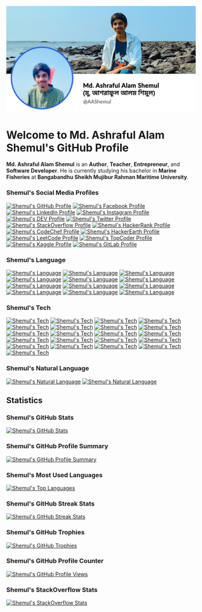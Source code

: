 [![Md. Ashraful Alam Shemul](asset/GitHub-Profile-Header-Md.-Ashraful-Alam-Shemul.webp)]()

# Welcome to Md. Ashraful Alam Shemul's GitHub Profile

**Md. Ashraful Alam Shemul** is an **Author**, **Teacher**, **Entrepreneur**, and **Software Developer**. He is currently studying his bachelor in **Marine Fisheries** at **Bangabandhu Sheikh Mujibur Rahman Maritime University**. 

### Shemul's Social Media Profiles

[![Shemul's GitHub Profile](https://img.shields.io/badge/GitHub-%23121011.svg?&style=flat-square&logo=GitHub&logoColor=white)]()
[![Shemul's Facebook Profile](https://img.shields.io/badge/Facebook-%231877F2.svg?&style=flat-square&logo=Facebook&logoColor=white)](https://www.facebook.com/AAShemul)
[![Shemul's LinkedIn Profile](https://img.shields.io/badge/LinkedIn-%230077B5.svg?&style=flat-square&logo=LinkedIn&logoColor=white)](https://www.linkedin.com/in/AAShemul/)
[![Shemul's Instagram Profile](https://img.shields.io/badge/Instagram-%23E4405F.svg?&style=flat-square&logo=Instagram&logoColor=white)](https://www.instagram.com/TheAAShemul/)
[![Shemul's DEV Profile](https://img.shields.io/badge/DEV-%230A0A0A.svg?&style=flat-square&logo=DEV.to&logoColor=white)](https://dev.to/AAShemul)
[![Shemul's Twitter Profile](https://img.shields.io/badge/Twitter-%231DA1F2.svg?&style=flat-square&logo=Twitter&logoColor=white)](https://twitter.com/AAShemul)
[![Shemul's StackOverflow Profile](https://img.shields.io/badge/StackOverflow-%23FE7A16.svg?&style=flat-square&logo=StackOverflow&logoColor=white)](https://stackoverflow.com/users/4841893/Md.-Ashraful-Alam-Shemul)
[![Shemul's HackerRank Profile](https://img.shields.io/badge/HackerRank-%23000000.svg?&style=flat-square&logo=HackerRank&logoColor=white)](https://www.hackerrank.com/AAShemul)
[![Shemul's CodeChef Profile](https://img.shields.io/badge/CodeChef-%23A82930.svg?&style=flat-square&logo=CodeChef&logoColor=white)](https://www.codechef.com/users/AAShemul)
[![Shemul's HackerEarth Profile](https://img.shields.io/badge/HackerEarth-%230077B5.svg?&style=flat-square&logo=HackerEarth&logoColor=white)](https://www.hackerearth.com/@AAShemul)
[![Shemul's LeetCode Profile](https://img.shields.io/badge/LeetCode-%23FFA116.svg?&style=flat-square&logo=LeetCode&logoColor=white)](https://leetcode.com/AAShemul/)
[![Shemul's TopCoder Profile](https://img.shields.io/badge/TopCoder-%23FFA116.svg?&style=flat-square&logo=TopCoder&logoColor=white)](https://www.topcoder.com/members/AAShemul/)
[![Shemul's Kaggle Profile](https://img.shields.io/badge/Kaggle-%230077B5.svg?&style=flat-square&logo=Kaggle&logoColor=white)](https://www.kaggle.com/AAShemul)
[![Shemul's GitLab Profile](https://img.shields.io/badge/GitLab-%23FCA121.svg?&style=flat-square&logo=GitLab&logoColor=white)](https://gitlab.com/AAShemul)

### Shemul's Language
[![Shemul's Language](https://img.shields.io/badge/Python-%2314354C.svg?&style=flat-square&logo=Python&logoColor=white)]()
[![Shemul's Language](https://img.shields.io/badge/Java-%23ED8B00.svg?&style=flat-square&logo=Java&logoColor=white)]()
[![Shemul's Language](https://img.shields.io/badge/Kotlin-%230095D5.svg?&style=flat-square&logo=Kotlin&logoColor=white)]()
[![Shemul's Language](https://img.shields.io/badge/JavaScript-%23F7DF1E.svg?&style=flat-square&logo=JavaScript&logoColor=black)]()
[![Shemul's Language](https://img.shields.io/badge/TypeScript-%23007ACC.svg?&style=flat-square&logo=TypeScript&logoColor=white)]()
[![Shemul's Language](https://img.shields.io/badge/HTML-%23E34F26.svg?&style=flat-square&logo=HTML5&logoColor=white)]()
[![Shemul's Language](https://img.shields.io/badge/CSS-%231572B6.svg?&style=flat-square&logo=CSS3&logoColor=white)]()
[![Shemul's Language](https://img.shields.io/badge/PHP-%23777BB4.svg?&style=flat-square&logo=PHP&logoColor=white)]()
[![Shemul's Language](https://img.shields.io/badge/R-%23276DC3.svg?&style=flat-square&logo=R&logoColor=white)]()
[![Shemul's Language](https://img.shields.io/badge/C%23-%23239120.svg?&style=flat-square&logo=C-Sharp&logoColor=white)]()
[![Shemul's Language](https://img.shields.io/badge/C++-%2300599C.svg?&style=flat-square&logo=C%2B%2B&logoColor=white)]()
[![Shemul's Language](https://img.shields.io/badge/SQL-%2300f.svg?&style=flat-square&logo=MySQL&logoColor=white)]()


### Shemul's Tech
[![Shemul's Tech](https://img.shields.io/badge/MySQL-%2300f.svg?&style=flat-square&logo=MySQL&logoColor=white)]()
[![Shemul's Tech](https://img.shields.io/badge/SQLite-%2307405e.svg?&style=flat-square&logo=SQLite&logoColor=white)]()
[![Shemul's Tech](https://img.shields.io/badge/PostgreSQL-%23316192.svg?&style=flat-square&logo=PostgreSQL&logoColor=white)]()
[![Shemul's Tech](https://img.shields.io/badge/Redis-%23DC382D.svg?&style=flat-square&logo=MongoDB&logoColor=white)]()
[![Shemul's Tech](https://img.shields.io/badge/Node.js-%2343853D.svg?&style=flat-square&logo=Node.js&logoColor=white)]()
[![Shemul's Tech](https://img.shields.io/badge/Express.js-%23404d59.svg?&style=flat-square&logo=Express&logoColor=white)]()
[![Shemul's Tech](https://img.shields.io/badge/React-%2320232a.svg?&style=flat-square&logo=React&logoColor=%2361DAFB)]()
[![Shemul's Tech](https://img.shields.io/badge/Next.js-%23000000.svg?&style=flat-square&logo=Next.js&logoColor=white)]()
[![Shemul's Tech](https://img.shields.io/badge/Redux-%23593d88.svg?&style=flat-square&logo=Redux&logoColor=white)]()
[![Shemul's Tech](https://img.shields.io/badge/jQuery-%230769AD.svg?&style=flat-square&logo=jQuery&logoColor=white)]()
[![Shemul's Tech](https://img.shields.io/badge/Laravel-%23FF2D20.svg?&style=flat-square&logo=Laravel&logoColor=white)]()
[![Shemul's Tech](https://img.shields.io/badge/Bootstrap-%23563D7C.svg?&style=flat-square&logo=Bootstrap&logoColor=white)]()
[![Shemul's Tech](https://img.shields.io/badge/Material%20UI-%230081CB.svg?&style=flat-square&logo=Material-UI&logoColor=white)]()
[![Shemul's Tech](https://img.shields.io/badge/Flutter-%2302569B.svg?&style=flat-square&logo=Flutter&logoColor=white)]()
[![Shemul's Tech](https://img.shields.io/badge/Dart-%230175C2.svg?&style=flat-square&logo=Dart&logoColor=white)]()
[![Shemul's Tech](https://img.shields.io/badge/Socket.io-%23FF9900.svg?&style=flat-square&logo=Socket.io&logoColor=white)]()
[![Shemul's Tech](https://img.shields.io/badge/Amazon%20AWS-%23FF9900.svg?&style=flat-square&logo=Amazon-AWS&logoColor=white)]()
[![Shemul's Tech](https://img.shields.io/badge/Microsoft%20Azure-%230072C6.svg?&style=flat-square&logo=Microsoft-Azure&logoColor=white)]()
[![Shemul's Tech](https://img.shields.io/badge/Docker-%230db7ed.svg?&style=flat-square&logo=Docker&logoColor=white)]()
[![Shemul's Tech](https://img.shields.io/badge/MAUI-%2300f.svg?&style=flat-square&logo=MAUI&logoColor=white)]()
[![Shemul's Tech](https://img.shields.io/badge/WPF-%2307405e.svg?&style=flat-square&logo=WPF&logoColor=white)]()

### Shemul's Natural Language

[![Shemul's Natural Language](https://img.shields.io/badge/Bangla-%23FF0000.svg?&style=flat-square&logo=Google-Translate&logoColor=white)]()
[![Shemul's Natural Language](https://img.shields.io/badge/English-%2300FF00.svg?&style=flat-square&logo=Google-Translate&logoColor=white)]()


## Statistics

### Shemul's GitHub Stats

[![Shemul's GitHub Stats](https://github-readme-stats.vercel.app/api?username=AAShemul&show_icons=true&theme=radical)]()

### Shemul's GitHub Profile Summary

[![Shemul's GitHub Profile Summary](https://github-profile-summary-cards.vercel.app/api/cards/profile-details?username=AAShemul&theme=radical)]()

### Shemul's Most Used Languages

[![Shemul's Top Languages](https://github-readme-stats.vercel.app/api/top-langs/?username=AAShemul&layout=compact&theme=radical)]()

### Shemul's GitHub Streak Stats

[![Shemul's GitHub Streak Stats](https://github-readme-streak-stats.herokuapp.com/?user=AAShemul&theme=radical)]()

### Shemul's GitHub Trophies

[![Shemul's GitHub Trophies](https://github-profile-trophy.vercel.app/?username=AAShemul&theme=radical)]()

### Shemul's GitHub Profile Counter

[![Shemul's GitHub Profile Views](https://komarev.com/ghpvc/?username=AAShemul&style=flat-square&color=blueviolet)]()

### Shemul's StackOverflow Stats

[![Shemul's StackOverflow Stats](https://github-readme-stackoverflow.vercel.app/?userID=4841893)]()
